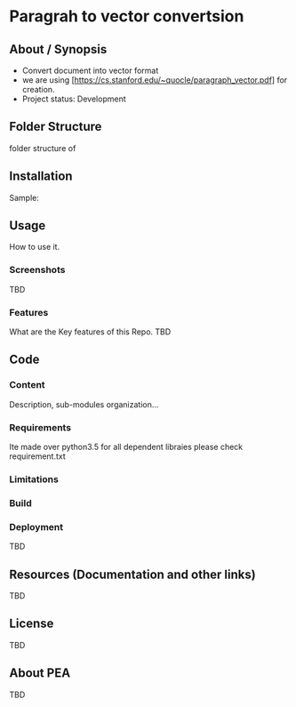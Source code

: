 # Paragrah to vector convertsion

## About / Synopsis

* Convert document into vector format
* we are using [https://cs.stanford.edu/~quocle/paragraph_vector.pdf] for creation.
* Project status: Development


## Folder Structure

folder structure of 


## Installation

Sample:

## Usage
How to use it.

### Screenshots
TBD

### Features
What are the Key features of this Repo.
TBD

## Code


### Content

Description, sub-modules organization...

### Requirements

Ite made over python3.5 for all dependent libraies please check requirement.txt

### Limitations


### Build


### Deployment 
TBD

## Resources (Documentation and other links)
TBD

## License

TBD

## About PEA
TBD

